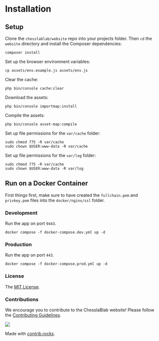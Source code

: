# Installation

## Setup

Clone the `chesslablab/website` repo into your projects folder. Then `cd` the `website` directory and install the Composer dependencies:

```text
composer install
```

Set up the browser environment variables:

```text
cp assets/env.example.js assets/env.js
```

Clear the cache:

```text
php bin/console cache:clear
```

Download the assets:

```text
php bin/console importmap:install
```

Compile the assets:

```text
php bin/console asset-map:compile
```

Set up file permissions for the `var/cache` folder:

```
sudo chmod 775 -R var/cache
sudo chown $USER:www-data -R var/cache
```

Set up file permissions for the `var/log` folder:

```
sudo chmod 775 -R var/cache
sudo chown $USER:www-data -R var/log
```

## Run on a Docker Container

First things first, make sure to have created the `fullchain.pem` and `privkey.pem` files into the `docker/nginx/ssl` folder.

### Development

Run the app on port `9443`.

```text
docker compose -f docker-compose.dev.yml up -d
```

### Production

Run the app on port `443`.

```text
docker compose -f docker-compose.prod.yml up -d
```

### License

The [MIT License](https://github.com/chesslablab/website/blob/master/LICENSE).

### Contributions

We encourage you to contribute to the ChesslaBlab website! Please follow the [Contributing Guidelines](https://github.com/chesslablab/website/blob/master/CONTRIBUTING.md).

<a href="https://github.com/chesslablab/website/graphs/contributors">
  <img src="https://contrib.rocks/image?repo=chesslablab/website" />
</a>

Made with [contrib.rocks](https://contrib.rocks).

